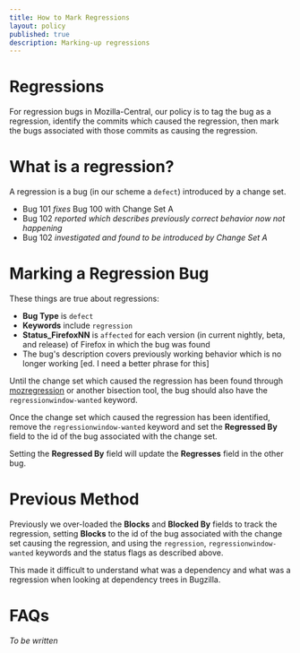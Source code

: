 ```yaml
---
title: How to Mark Regressions
layout: policy
published: true
description: Marking-up regressions
---
```


# Regressions

For regression bugs in Mozilla-Central, our policy is to tag the bug as a regression, identify the commits which caused the regression, then mark the bugs associated with those commits as causing the regression. 

# What is a regression?

A regression is a bug (in our scheme a `defect`) introduced by a change set. 

- Bug 101 *fixes* Bug 100 with Change Set A
- Bug 102 *reported which describes previously correct behavior now not happening*
- Bug 102 *investigated and found to be introduced by Change Set A*

# Marking a Regression Bug

These things are true about regressions:

- **Bug Type** is `defect`
- **Keywords** include `regression`
- **Status_FirefoxNN** is `affected` for each version (in current nightly, beta, and release) of Firefox in which the bug was found
- The bug's description covers previously working behavior which is no longer working [ed. I need a better phrase for this]

Until the change set which caused the regression has been found through [mozregression](https://mozilla.github.io/mozregression/) or another bisection tool, the bug should also have the `regressionwindow-wanted` keyword. 

Once the change set which caused the regression has been identified, remove the `regressionwindow-wanted` keyword and set the **Regressed By** field to the id of the bug associated with the change set.

Setting the **Regressed By** field will update the **Regresses** field in the other bug. 

# Previous Method 

Previously we over-loaded the **Blocks** and **Blocked By** fields to track the regression, setting **Blocks** to the id of the bug associated with the change set causing the regression, and using the `regression`, `regressionwindow-wanted` keywords and the status flags as described above.

This made it difficult to understand what was a dependency and what was a regression when looking at dependency trees in Bugzilla.

# FAQs

*To be written* 
